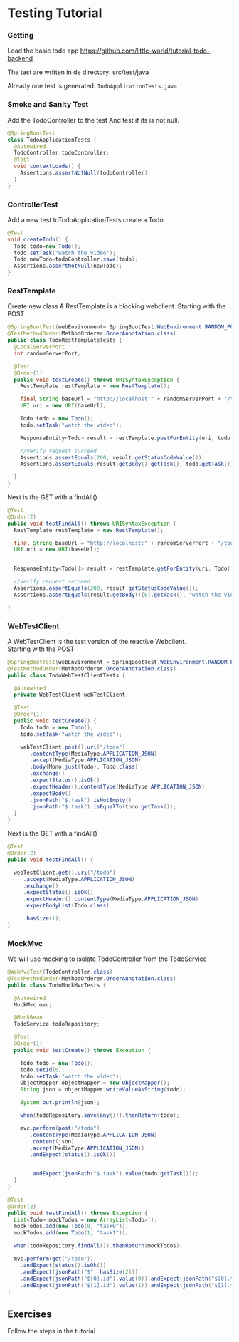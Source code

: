 # Testing Tutorial

### Getting

Load the basic todo app https://github.com/little-world/tutorial-todo-backend

The test are written in de directory: src/test/java

Already one test is generated: `TodoApplicationTests.java`

### Smoke and Sanity Test
Add the TodoController to the test
And test if its is not null.

```java
@SpringBootTest
class TodoApplicationTests {
  @Autowired
  TodoController todoController;
  @Test
  void contextLoads() {
    Assertions.assertNotNull(todoController); 
  }
}
```
             
### ControllerTest

Add a new test toTodoApplicationTests create a Todo

```java
@Test
void createTodo() {
  Todo todo=new Todo();
  todo.setTask("watch the video");
  Todo newTodo=todoController.save(todo);
  Assertions.assertNotNull(newTodo);
}
```

### RestTemplate
Create new class 
A RestTemplate is a blocking webclient. Starting with the POST
                
```java
@SpringBootTest(webEnvironment= SpringBootTest.WebEnvironment.RANDOM_PORT)
@TestMethodOrder(MethodOrderer.OrderAnnotation.class)
public class TodoRestTemplateTests {
  @LocalServerPort
  int randomServerPort;

  @Test
  @Order(1)
  public void testCreate() throws URISyntaxException {
    RestTemplate restTemplate = new RestTemplate();

    final String baseUrl = "http://localhost:" + randomServerPort + "/todo/";
    URI uri = new URI(baseUrl);

    Todo todo = new Todo();
    todo.setTask("watch the video");

    ResponseEntity<Todo> result = restTemplate.postForEntity(uri, todo, Todo.class);

    //Verify request succeed
    Assertions.assertEquals(200, result.getStatusCodeValue());
    Assertions.assertEquals(result.getBody().getTask(), todo.getTask());

  }
}
```
Next is the GET with a findAll()

```java
@Test
@Order(2)
public void testFindAll() throws URISyntaxException {
  RestTemplate restTemplate = new RestTemplate();

  final String baseUrl = "http://localhost:" + randomServerPort + "/todo/";
  URI uri = new URI(baseUrl);


  ResponseEntity<Todo[]> result = restTemplate.getForEntity(uri, Todo[].class);

  //Verify request succeed
  Assertions.assertEquals(200, result.getStatusCodeValue());
  Assertions.assertEquals(result.getBody()[0].getTask(), "watch the video" );

}                                                    
```

### WebTestClient

A WebTestClient is the test version of the reactive Webclient.   
Starting with the POST

```java
@SpringBootTest(webEnvironment = SpringBootTest.WebEnvironment.RANDOM_PORT)
@TestMethodOrder(MethodOrderer.OrderAnnotation.class)
public class TodoWebTestClientTests {

  @Autowired
  private WebTestClient webTestClient;

  @Test
  @Order(1)
  public void testCreate() {
    Todo todo = new Todo();
    todo.setTask("watch the video");

    webTestClient.post().uri("/todo")
       .contentType(MediaType.APPLICATION_JSON)
       .accept(MediaType.APPLICATION_JSON)
       .body(Mono.just(todo), Todo.class)
       .exchange()
       .expectStatus().isOk()
       .expectHeader().contentType(MediaType.APPLICATION_JSON)
       .expectBody()
       .jsonPath("$.task").isNotEmpty()
       .jsonPath("$.task").isEqualTo(todo.getTask());
  }
}
```

Next is the GET with a findAll()

```java
@Test
@Order(2)
public void testFindAll() {

  webTestClient.get().uri("/todo")
     .accept(MediaType.APPLICATION_JSON)
     .exchange()
     .expectStatus().isOk()
     .expectHeader().contentType(MediaType.APPLICATION_JSON)
     .expectBodyList(Todo.class)

     .hasSize(1);
}
```

### MockMvc
We will use mocking to isolate TodoController from the TodoService

```java
@WebMvcTest(TodoController.class)
@TestMethodOrder(MethodOrderer.OrderAnnotation.class)
public class TodoMockMvcTests {

  @Autowired
  MockMvc mvc;

  @MockBean
  TodoService todoRepository;

  @Test
  @Order(1)
  public void testCreate() throws Exception {

    Todo todo = new Todo();
    todo.setId(0);
    todo.setTask("watch the video");
    ObjectMapper objectMapper = new ObjectMapper();
    String json = objectMapper.writeValueAsString(todo);

    System.out.println(json);

    when(todoRepository.save(any())).thenReturn(todo);

    mvc.perform(post("/todo")
       .contentType(MediaType.APPLICATION_JSON)
       .content(json)
       .accept(MediaType.APPLICATION_JSON))
       .andExpect(status().isOk())


       .andExpect(jsonPath("$.task").value(todo.getTask()));
  }
}
```

```java
@Test
@Order(2)
public void testFindAll() throws Exception {
  List<Todo> mockTodos = new ArrayList<Todo>();
  mockTodos.add(new Todo(0, "task0"));
  mockTodos.add(new Todo(1, "task1"));

  when(todoRepository.findAll()).thenReturn(mockTodos);

  mvc.perform(get("/todo"))
    .andExpect(status().isOk())
    .andExpect(jsonPath("$", hasSize(2)))
    .andExpect(jsonPath("$[0].id").value(0)).andExpect(jsonPath("$[0].task").value("task0"))
    .andExpect(jsonPath("$[1].id").value(1)).andExpect(jsonPath("$[1].task").value("task1"));
}
```

## Exercises

Follow the steps in the tutorial

